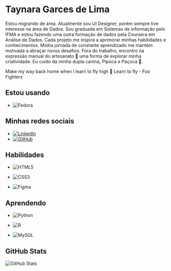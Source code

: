 # Taynara Garces de Lima

Estou migrando de área. Atualmente sou UI Designer, porém sempre tive interesse na área de Dados. 
Sou graduada em Sistemas de informação pelo IFMA e estou fazendo uma outra formação de dados pela Coursera em Análise de Dados.
Cada projeto me inspira a aprimorar minhas habilidades e conhecimentos. Minha jornada de constante aprendizado me mantém motivada a abraçar novos desafios.
Fora do trabalho, encontro na expressão manual do artesanato 🧶 uma forma de explorar minha criatividade. Eu cuido da minha dupla canina, Pipoca e Paçoca 🐩.

Make my way back home when I learn to fly high 🎼 Learn to fly - Foo Fighters

## Estou usando 
- ![Fedora](https://img.shields.io/badge/Fedora-000?style=for-the-badge&logo=fedora&logoColor=white)

## Minhas redes sociais
- [![LinkedIn](https://img.shields.io/badge/LinkedIn-000?style=for-the-badge&logo=linkedin&logoColor=0E76A8)](https://www.linkedin.com/in/taynaralimah6/)
- [![GitHub](https://img.shields.io/badge/github-000?style=for-the-badge&logo=github&logoColor=0E76A8)](https://github.com/taynaragarces)


## Habilidades

- ![HTML5](https://img.shields.io/badge/HTML5-000?style=for-the-badge&logo=html5)

- ![CSS3](https://img.shields.io/badge/CSS3-000?style=for-the-badge&logo=css3&logoColor=264CE4)

- ![Figma](https://img.shields.io/badge/Figma-000?style=for-the-badge&logo=figma&logoColor=figma)

## Aprendendo
- ![Python](https://img.shields.io/badge/Python-000?style=for-the-badge&logo=python)

- ![R](https://img.shields.io/badge/R-000?style=for-the-badge&logo=r&logoColor=white)

- ![MySQL](https://img.shields.io/badge/MySQL-00000F?style=for-the-badge&logo=mysql&logoColor=white)

## GitHub Stats

![GitHub Stats](https://github-readme-stats.vercel.app/api?username=taynaragarces&theme=transparent&bg_color=000&border_color=30A3DC&show_icons=true&icon_color=30A3DC&title_color=E94D5F&text_color=FFF&hide=stars)
